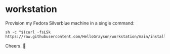 # workstation 

Provision my Fedora Silverblue machine in a single command:
```console
sh -c "$(curl -fsLSk https://raw.githubusercontent.com/HelloGrayson/workstation/main/install.sh)"
```

Cheers. 🍻
